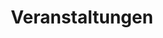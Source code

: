 ---
title: Veranstaltungen
title_seo: ''
description: Liste der Veranstaltungen
image: ''
draft: false
noindex: true
translationKey: events
---